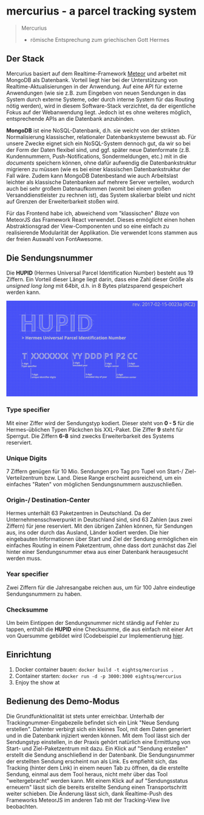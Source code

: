 # mercurius - a parcel tracking system

> Mercurius
> - römische Entsprechung zum griechischen Gott Hermes

## Der Stack
Mercurius basiert auf dem Realtime-Framework [Meteor](https://www.meteor.com/) und arbeitet mit MongoDB als Datenbank. Vorteil liegt hier bei der Unterstützung von Realtime-Aktualisierungen in der Anwendung. Auf eine API für externe Anwendungen (wie sie z.B. zum Eingeben von neuen Sendungen in das System durch externe Systeme, oder durch interne System für das Routing nötig werden), wird in diesem Software-Stack verzichtet, da der eigentliche Fokus auf der Webanwendung liegt. Jedoch ist es ohne weiteres möglich, entsprechende APIs an die Datenbank anzubinden.

**MongoDB** ist eine NoSQL-Datenbank, d.h. sie weicht von der strikten Normalisierung klassischer, relationaler Datenbanksysteme bewusst ab. Für unsere Zwecke eignet sich ein NoSQL-System dennoch gut, da wir so bei der Form der Daten flexibel sind, und ggf. später neue Datenformate (z.B. Kundennummern, Push-Notifications, Sondermeldungen, etc.) mit in die *documents* speichern können, ohne dafür aufwendig die Datenbankstruktur migrieren zu müssen (wie es bei einer klassischen Datenbankstruktur der Fall wäre. Zudem kann MongoDB Datenbestand wie auch Arbeitslast leichter als klassische Datenbanken auf mehrere Server verteilen, wodurch auch bei sehr großem Datenaufkommen (womit bei einem großen Versanddienstleister zu rechnen ist), das System skalierbar bleibt und nicht auf Grenzen der Erweiterbarkeit stoßen wird.

Für das Frontend habe ich, abweichend vom "klassischen" *Blaze* von MeteorJS das Framework React verwendet. Dieses ermöglicht einen hohen Abstraktionsgrad der View-Componenten und so eine einfach zu realisierende Modularität der Applikation. Die verwendet Icons stammen aus der freien Auswahl von FontAwesome.

## Die Sendungsnummer
Die **HUPID** (Hermes Universal Parcel Identification Number) besteht aus 19 Ziffern. Ein Vorteil dieser Länge liegt darin, dass eine Zahl dieser Größe als *unsigned long long* mit 64bit, d.h. in 8 Bytes platzsparend gespeichert werden kann.

![HUPID Blueprint](/blueprints/hupid_blueprint.png)

### Type specifier
Mit einer Ziffer wird der Sendungstyp kodiert. Dieser steht von **0 - 5** für die Hermes-üblichen Typen Päckchen bis XXL-Paket. Die Ziffer **9** steht für Sperrgut. Die Ziffern **6-8** sind zwecks Erweiterbarkeit des Systems reserviert.

### Unique Digits
7 Ziffern genügen für 10 Mio. Sendungen pro Tag pro Tupel von Start-/ Ziel-Verteilzentrum bzw. Land. Diese Range erscheint ausreichend, um ein einfaches "Raten" von möglichen Sendungsnummern auszuschließen.

### Origin-/ Destination-Center
Hermes unterhält 63 Paketzentren in Deutschland. Da der Unternehmensschwerpunkt in Deutschland sind, sind 63 Zahlen (aus zwei Ziffern) für jene reserviert. Mit den übrigen Zahlen können, für Sendungen aus, ins oder durch das Ausland, Länder kodiert werden. Die hier eingebauten Informationen über Start und Ziel der Sendung ermöglichen ein einfaches Routing in einem Paketzentrum, ohne dass dort zunächst das Ziel hinter einer Sendungsnummer etwa aus einer Datenbank herausgesucht werden muss.

### Year specifier
Zwei Ziffern für die Jahresangabe reichen aus, um für 100 Jahre eindeutige Sendungsnummern zu haben.

### Checksumme
Um beim Eintippen der Sendungsnummer nicht ständig auf Fehler zu tappen, enthält die **HUPID** eine Checksumme, die aus einfach mit einer Art von Quersumme gebildet wird (Codebeispiel zur Implementierung [hier](https://github.com/EightSQ/mercurius/blob/24c555764da82f799ab2fc51a18afc31c95e892c/imports/api/helpers.parcels.js#L13).

## Einrichtung

1. Docker container bauen: `docker build -t eightsq/mercurius .`
2. Container starten: `docker run -d -p 3000:3000 eightsq/mercurius`
3. Enjoy the show at [](http://localhost:3000)

## Bedienung des Demo-Modus

Die Grundfunktionalität ist stets unter [](http://localhost:3000) erreichbar. Unterhalb der Trackingnummer-Eingabezeile befindet sich ein Link "Neue Sendung erstellen". Dahinter verbirgt sich ein kleines Tool, mit dem Daten generiert und in die Datenbank injiziert werden können. Mit dem Tool lässt sich der Sendungstyp einstellen, in der Praxis gehört natürlich eine Ermittlung von Start- und Ziel-Paketzentrum mit dazu. Ein Klick auf "Sendung erstellen" erstellt die Sendung anschließend in der Datenbank. Die Sendungsnummer der erstellten Sendung erscheint nun als Link. Es empfiehlt sich, das Tracking (hinter dem Link) in einem neuen Tab zu öffnen, da die erstellte Sendung, einmal aus dem Tool heraus, nicht mehr über das Tool "weitergebracht" werden kann. Mit einem Klick auf auf "Sendungsstatus erneuern" lässt sich die bereits erstellte Sendung einen Transportschritt weiter schieben. Die Änderung lässt sich, dank Realtime-Push des Frameworks MeteorJS im anderen Tab mit der Tracking-View live beobachten.
